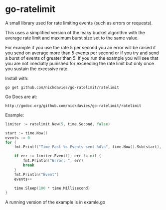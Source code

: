 go-ratelimit
============

A small library used for rate limiting events (such as errors or requests).

This uses a simplified version of the leaky bucket algorithm with the average rate limit
and maximum burst size set to the same value.

For example if you use the rate 5 per second you an error will be raised if you send on average more than 5 events per second
or if you try and send a burst of events of greater than 5. If you run the example you will see that you are not imediatly 
punished for exceeding the rate limit but only once you sustain the excessive rate.

Install with:

    go get github.com/nickdavies/go-ratelimit/ratelimit

Go Docs are at:

    http://godoc.org/github.com/nickdavies/go-ratelimit/ratelimit

Example:

```go
limiter := ratelimit.New(5, time.Second, false)

start := time.Now()
events := 0
for {
    fmt.Printf("Time Past %s Events sent %d\n", time.Now().Sub(start), events)

    if err := limiter.Event(); err != nil {
        fmt.Println("Error: ", err)
        break
    }
    fmt.Println("Event")
    events++

    time.Sleep(100 * time.Millisecond)
}
```

A running version of the example is in examle.go
